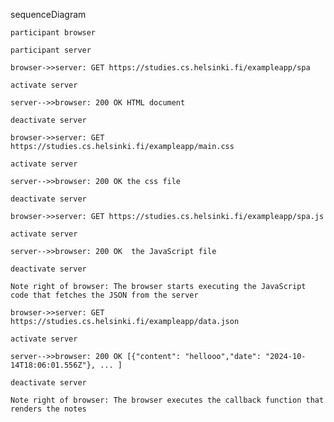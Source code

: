 sequenceDiagram

    participant browser

    participant server

    browser->>server: GET https://studies.cs.helsinki.fi/exampleapp/spa

    activate server

    server-->>browser: 200 OK HTML document

    deactivate server

    browser->>server: GET https://studies.cs.helsinki.fi/exampleapp/main.css

    activate server

    server-->>browser: 200 OK the css file

    deactivate server

    browser->>server: GET https://studies.cs.helsinki.fi/exampleapp/spa.js

    activate server

    server-->>browser: 200 OK  the JavaScript file

    deactivate server

    Note right of browser: The browser starts executing the JavaScript code that fetches the JSON from the server

    browser->>server: GET https://studies.cs.helsinki.fi/exampleapp/data.json

    activate server

    server-->>browser: 200 OK [{"content": "hellooo","date": "2024-10-14T18:06:01.556Z"}, ... ]

    deactivate server

    Note right of browser: The browser executes the callback function that renders the notes
